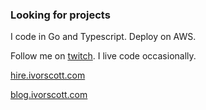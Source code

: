 ### Looking for projects

I code in Go and Typescript. Deploy on AWS.

Follow me on [twitch](https://twitch.tv/ivorscott). I live code occasionally.

[hire.ivorscott.com](https://hire.ivorscott.com)

[blog.ivorscott.com](https://blog.ivorscott.com)
